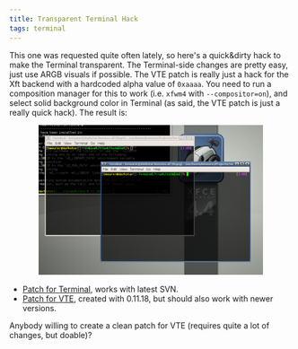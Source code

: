 ```yaml
---
title: Transparent Terminal Hack
tags: terminal
---
```


This one was requested quite often lately, so here's a quick&dirty hack to make the Terminal transparent. The Terminal-side changes are pretty easy, just use ARGB visuals if possible. The VTE patch is really just a hack for the Xft backend with a hardcoded alpha value of <code>0xaaaa</code>. You need to run a composition manager for this to work (i.e. <code>xfwm4</code> with <code>--compositor=on</code>), and select solid background color in Terminal (as said, the VTE patch is just a really quick hack). The result is:

<center><a href="/images/2006/terminal-transparent.png"><img src="/images/2006/terminal-transparent.png" width="400" /></a></center>

<ul>
<li><a href="/files/patches/transparent-hack-Terminal.patch">Patch for Terminal</a>, works with latest SVN.</li>
<li><a href="/files/patches/transparent-hack-VTE.patch">Patch for VTE</a>, created with 0.11.18, but should also work with newer versions.</li>
</ul>

Anybody willing to create a clean patch for VTE (requires quite a lot of changes, but doable)?

